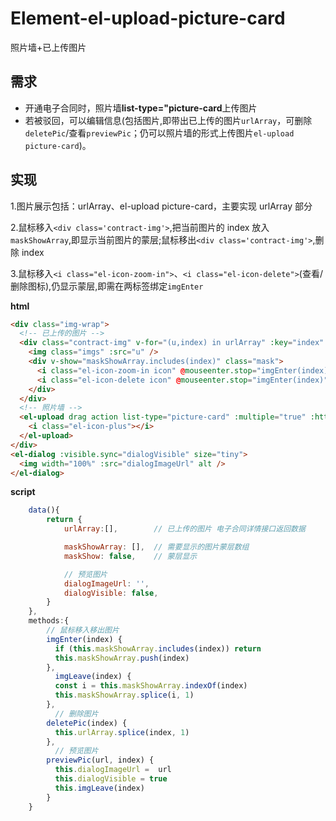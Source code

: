 # Element-el-upload-picture-card

照片墙+已上传图片

## 需求

- 开通电子合同时，照片墙**list-type="picture-card**上传图片
- 若被驳回，可以编辑信息(包括图片,即带出已上传的图片`urlArray`，可删除`deletePic`/查看`previewPic`；仍可以照片墙的形式上传图片`el-upload picture-card`)。

## 实现

1.图片展示包括：urlArray、el-upload picture-card，主要实现 urlArray 部分

2.鼠标移入`<div class='contract-img'>`,把当前图片的 index 放入`maskShowArray`,即显示当前图片的蒙层;鼠标移出`<div class='contract-img'>`,删除 index

3.鼠标移入`<i class="el-icon-zoom-in">`、`<i class="el-icon-delete">`(查看/删除图标),仍显示蒙层,即需在两标签绑定`imgEnter`

**html**

```html
<div class="img-wrap">
  <!-- 已上传的图片 -->
  <div class="contract-img" v-for="(u,index) in urlArray" :key="index" @mouseenter.stop="imgEnter(index)" @mouseleave.stop="imgLeave(index)">
    <img class="imgs" :src="u" />
    <div v-show="maskShowArray.includes(index)" class="mask">
      <i class="el-icon-zoom-in icon" @mouseenter.stop="imgEnter(index)" @click="previewPic(u,index)"></i>
      <i class="el-icon-delete icon" @mouseenter.stop="imgEnter(index)" @click="deletePic(index)"></i>
    </div>
  </div>
  <!-- 照片墙 -->
  <el-upload drag action list-type="picture-card" :multiple="true" :http-request="uploadImg" :on-preview="handlePreview" :on-remove="handleRemove" :limit="9-urlArray.length" name="license" accept="image/gif, image/jpeg, image/jpg, image/png">
    <i class="el-icon-plus"></i>
  </el-upload>
</div>
<el-dialog :visible.sync="dialogVisible" size="tiny">
  <img width="100%" :src="dialogImageUrl" alt />
</el-dialog>
```

**script**

```javascript
    data(){
        return {
            urlArray:[],        // 已上传的图片 电子合同详情接口返回数据

            maskShowArray: [],  // 需要显示的图片蒙层数组
            maskShow: false,    // 蒙层显示

            // 预览图片
            dialogImageUrl: '',
            dialogVisible: false,
        }
    },
    methods:{
        // 鼠标移入移出图片
        imgEnter(index) {
          if (this.maskShowArray.includes(index)) return
          this.maskShowArray.push(index)
        },
          imgLeave(index) {
          const i = this.maskShowArray.indexOf(index)
          this.maskShowArray.splice(i, 1)
        },
          // 删除图片
        deletePic(index) {
          this.urlArray.splice(index, 1)
        },
          // 预览图片
        previewPic(url, index) {
          this.dialogImageUrl =  url
          this.dialogVisible = true
          this.imgLeave(index)
        }
    }

```

